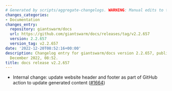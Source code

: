 ```yaml
---
# Generated by scripts/aggregate-changelogs. WARNING: Manual edits to this files will be overwritten.
changes_categories:
- Documentation
changes_entry:
  repository: giantswarm/docs
  url: https://github.com/giantswarm/docs/releases/tag/v2.2.657
  version: 2.2.657
  version_tag: v2.2.657
date: '2022-12-20T08:52:16+00:00'
description: Changelog entry for giantswarm/docs version 2.2.657, published on 20
  December 2022, 08:52.
title: docs release v2.2.657
---
```


- Internal change: update website header and footer as part of GitHub action to update generated content ([#1664](https://github.com/giantswarm/docs/pull/1664))
